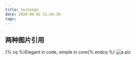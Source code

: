 ```yaml
---
title: testpage
date: 2020-06-01 11:44:34
tags:
---
```


## 两种图片引用
{% cq %}Elegant in code, simple in core{% endcq %}
![a pic](/images/bg/black-pencils-and-design-word-6444.jpg)
<!-- <img src="/images/bg/black-pencils-and-design-word-6444.jpg" class="full-image" /> -->